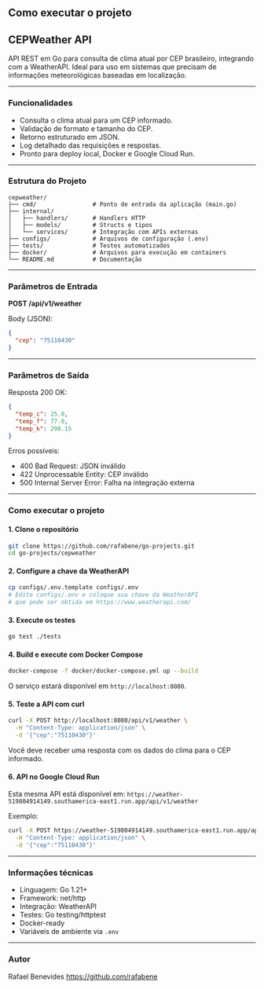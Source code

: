 ## Como executar o projeto

## CEPWeather API

API REST em Go para consulta de clima atual por CEP brasileiro, integrando com a WeatherAPI. Ideal para uso em sistemas que precisam de informações meteorológicas baseadas em localização.

---

### Funcionalidades

- Consulta o clima atual para um CEP informado.
- Validação de formato e tamanho do CEP.
- Retorno estruturado em JSON.
- Log detalhado das requisições e respostas.
- Pronto para deploy local, Docker e Google Cloud Run.

---

### Estrutura do Projeto

```
cepweather/
├── cmd/                # Ponto de entrada da aplicação (main.go)
├── internal/
│   ├── handlers/       # Handlers HTTP
│   ├── models/         # Structs e tipos
│   └── services/       # Integração com APIs externas
├── configs/            # Arquivos de configuração (.env)
├── tests/              # Testes automatizados
├── docker/             # Arquivos para execução em containers
└── README.md           # Documentação
```

---

### Parâmetros de Entrada

**POST /api/v1/weather**

Body (JSON):

```json
{
  "cep": "75110430"
}
```

---

### Parâmetros de Saída

Resposta 200 OK:

```json
{
  "temp_c": 25.0,
  "temp_f": 77.0,
  "temp_k": 298.15
}
```

Erros possíveis:

- 400 Bad Request: JSON inválido
- 422 Unprocessable Entity: CEP inválido
- 500 Internal Server Error: Falha na integração externa

---

### Como executar o projeto

#### 1. Clone o repositório

```bash
git clone https://github.com/rafabene/go-projects.git
cd go-projects/cepweather
```

#### 2. Configure a chave da WeatherAPI

```bash
cp configs/.env.template configs/.env
# Edite configs/.env e coloque sua chave da WeatherAPI
# que pode ser obtida em https://www.weatherapi.com/
```

#### 3. Execute os testes

```bash
go test ./tests
```

#### 4. Build e execute com Docker Compose

```bash
docker-compose -f docker/docker-compose.yml up --build
```

O serviço estará disponível em `http://localhost:8080`.

#### 5. Teste a API com curl

```bash
curl -X POST http://localhost:8080/api/v1/weather \
  -H "Content-Type: application/json" \
  -d '{"cep":"75110430"}'
```

Você deve receber uma resposta com os dados do clima para o CEP informado.

#### 6. API no Google Cloud Run

Esta mesma API está disponível em:
`https://weather-519804914149.southamerica-east1.run.app/api/v1/weather`

Exemplo:

```bash
curl -X POST https://weather-519804914149.southamerica-east1.run.app/api/v1/weather \
  -H "Content-Type: application/json" \
  -d '{"cep":"75110430"}'
```

---

### Informações técnicas

- Linguagem: Go 1.21+
- Framework: net/http
- Integração: WeatherAPI
- Testes: Go testing/httptest
- Docker-ready
- Variáveis de ambiente via `.env`

---

### Autor

Rafael Benevides
https://github.com/rafabene
